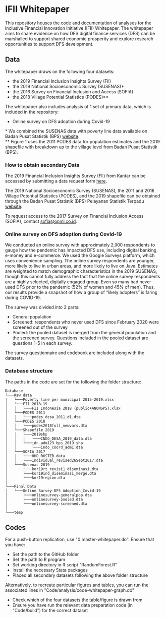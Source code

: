 # IFII Whitepaper
This repository houses the code and documentation of analyses for the Inclusive Financial Innovation Initiative (IFII) Whitepaper. The whitepaper  aims to share evidence on how DFS digital finance services (DFS) can be marshalled to support shared economic prosperity and explore research opportunities to support DFS development.

## Data
The whitepaper draws on the following four datasets:
* the 2019 Financial Inclusion Insights Survey (FII)
* the 2019 National Socioeconomic Survey (SUSENAS)*
* the 2016 Survey on Financial Inclusion and Access (SOFIA)
* the 2018 Village Potential Statistics (PODES)**

The whitepaper also includes analysis of 1 set of primary data, which is included in the repository:
* Online survey on DFS adoption during Covid-19

\* We combined the SUSENAS data with poverty line data available on Badan Pusat Statistik (BPS) [website](https://www.bps.go.id/subject/23/kemiskinan-dan-ketimpangan.html). \
\*\* Figure 1 uses the 2011 PODES data for population estimates and the 2019 shapefile with breakdown up to the village level from Badan Pusat Statistik (BPS).


### How to obtain secondary Data
The 2019 Financial Inclusion Insights Survey (FII) from Kantar can be accessed by submitting a data request form [here](http://finclusion.org/data_fiinder/).

The 2019 National Socioeconomic Survey (SUSENAS), the 2011 and 2018 Village Potential Statistics (PODES), and the 2019 shapefile can be obtained through the Badan Pusat Statistik (BPS) Pelayanan Statistik Terpadu [website](https://webapi.bps.go.id/consumen/88582261b976073c4aee562850e51881?redirect_uri=http://silastik.bps.go.id/v3/index.php/site/login/).

To request access to the 2017 Survey on Financial Inclusion Access (SOFIA), contact sofia@opml.co.id.


### Online survey on DFS adoption during Covid-19
We conducted an online survey with approximately 2,000 respondents to gauge how the pandemic has impacted DFS use, including digital banking, e-money and e-commerce. We used the Google Surveys platform, which uses convenience sampling. The online survey respondents are younger, more likely to live in urban areas, and more likely to live on Java. Estimates are weighted to match demographic characteristics in the 2019 SUSENAS, though this cannot fully address the fact that the online survey respondents are a highly selected, digitally engaged group. Even so many had never used DFS prior to the pandemic (52% of women and 45% of men). Thus, our results provide a snapshot of how a group of “likely adopters” is faring during COVID-19.

The survey was divided into 2 parts:
* General population
* Screened: respondents who never used DFS since February 2020 were screened out of the survey
* Pooled: the pooled dataset is merged from the general population and the screened survey. Questions included in the pooled dataset are questions 1-5 in each survey.

The survey questionnaire and codebook are included along with the datasets.


### Database structure
The paths in the code are set for the following the folder structure:

```
Database
└───Raw data
|   └───Poverty line per municipal 2015-2019.xlsx
│   └───FII 2018-19
│   │   └───FII Indonesia 2018 (public+ANONGPS).xlsx
│   └───PODES 2011
│   │   └───podes_desa_2011_d1.dta
│   └───PODES 2018
│   │   └───podes2018full_newvars.dta
│   └───Shapefile 2019
│   │   └───2019shp
│   │   │   └───INDO_DESA_2019_data.dta
│   │   └───idn_adm123_bps_2019_shp
│   │       └───indo_coord_adm1.dta
│   └───SOFIA 2017
│   │   └───HHD_ROSTER.data
│   │   └───Individual_revised26Sept2017.dta
│   └───Susenas 2019
│       └───kor19rt_revisi1_diseminasi.dta
│       └───kor19ind_diseminasi_merge.dta
│       └───kor19region.dta
│   
└───Final Data
│   └───Online Survey-DFS Adoption_Covid-19
│       └───onlinesurvey-generalpop.dta
│       └───onlinesurvey-pooled.dta
│       └───onlinesurvey-screened.dta
│   
└───temp
```

## Codes
For a push-button replication, use "0 master-whitepaper.do". Ensure that you have:
* Set the path to the GitHub folder
* Set the path to R program
* Set working directory in R script "RandomForest.R"
* Install the necessary Stata packages
* Placed all secondary datasets following the above folder structure

Alternatively, to recreate particular figures and tables, you can run the associated lines in "Code/analysis/code-whitepaper-graph.do"
* Check which of the four datasets the table/figure is drawn from
* Ensure you have run the relevant data preparation code (in "Code/build") for the correct dataset
